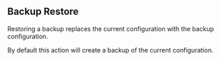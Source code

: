 ## Backup Restore

Restoring a backup replaces the current configuration with the backup configuration.

By default this action will create a backup of the current configuration.
